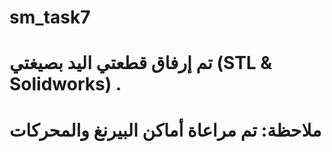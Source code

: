 # sm_task7
# تم إرفاق قطعتي اليد بصيغتي (STL & Solidworks) .
# ملاحظة: تم مراعاة أماكن البيرنغ والمحركات
